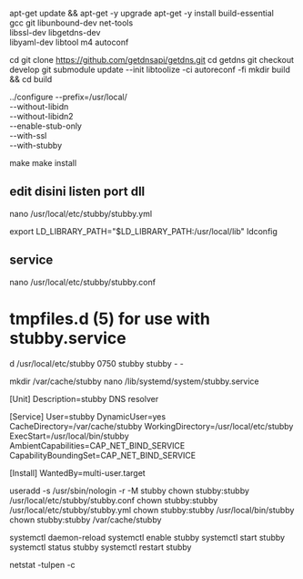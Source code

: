 apt-get update && apt-get -y upgrade
apt-get -y install build-essential \
 gcc git libunbound-dev net-tools \
 libssl-dev libgetdns-dev \
 libyaml-dev libtool m4 autoconf

cd
git clone https://github.com/getdnsapi/getdns.git
cd getdns
git checkout develop
git submodule update --init
libtoolize -ci
autoreconf -fi
mkdir build && cd build

../configure --prefix=/usr/local/ \
--without-libidn \
--without-libidn2 \
--enable-stub-only \
--with-ssl \
--with-stubby

make
make install

## edit disini listen port dll
nano /usr/local/etc/stubby/stubby.yml

export LD_LIBRARY_PATH="$LD_LIBRARY_PATH:/usr/local/lib"
ldconfig

## service
nano /usr/local/etc/stubby/stubby.conf

# tmpfiles.d (5) for use with stubby.service
d /usr/local/etc/stubby 0750 stubby stubby - -

mkdir /var/cache/stubby
nano /lib/systemd/system/stubby.service

[Unit]
Description=stubby DNS resolver

[Service]
User=stubby
DynamicUser=yes
CacheDirectory=/var/cache/stubby
WorkingDirectory=/usr/local/etc/stubby
ExecStart=/usr/local/bin/stubby
AmbientCapabilities=CAP_NET_BIND_SERVICE
CapabilityBoundingSet=CAP_NET_BIND_SERVICE

[Install]
WantedBy=multi-user.target

useradd -s /usr/sbin/nologin -r -M stubby
chown stubby:stubby /usr/local/etc/stubby/stubby.conf
chown stubby:stubby /usr/local/etc/stubby/stubby.yml
chown stubby:stubby /usr/local/bin/stubby
chown stubby:stubby /var/cache/stubby

systemctl daemon-reload
systemctl enable stubby
systemctl start stubby
systemctl status stubby
systemctl restart stubby

netstat -tulpen -c
